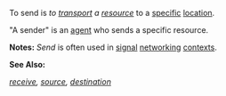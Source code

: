 To send is *to [transport](https://github.com/gcassel/Modular-Organization-Terminology/blob/master/terms/transport.md) a [resource](https://github.com/gcassel/Modular-Organization-Terminology/blob/master/terms/resource.md)* to a [specific](https://github.com/gcassel/Modular-Organization-Terminology/blob/master/terms/specific.md) [location](https://github.com/gcassel/Modular-Organization-Terminology/blob/master/terms/location.md).

"A sender" is an [agent](https://github.com/gcassel/Modular-Organization-Terminology/blob/master/terms/agent.md) who sends a specific resource.

**Notes:**  *Send* is often used in [signal](https://github.com/gcassel/Modular-Organization-Terminology/blob/master/terms/signal.md) [networking](https://github.com/gcassel/Modular-Organization-Terminology/blob/master/terms/network.md) [contexts](https://github.com/gcassel/Modular-Organization-Terminology/blob/master/terms/context.md).

**See Also:** 

*[receive](https://github.com/gcassel/Modular-Organization-Terminology/blob/master/terms/receive.md), [source](https://github.com/gcassel/Modular-Organization-Terminology/blob/master/terms/source.md), [destination](https://github.com/gcassel/Modular-Organization-Terminology/blob/master/terms/destination.md)*
